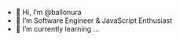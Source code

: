 - 👋 Hi, I’m @ballonura
- 👀 I’m Software Engineer & JavaScript Enthusiast
- 🌱 I’m currently learning ...

<!---
ballonura/ballonura is a ✨ special ✨ repository because its `README.md` (this file) appears on your GitHub profile.
You can click the Preview link to take a look at your changes.
--->
